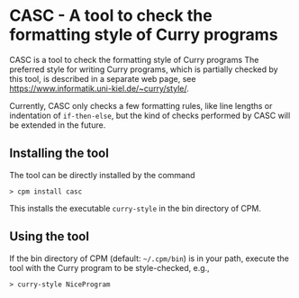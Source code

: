 # CASC - A tool to check the formatting style of Curry programs

CASC is a tool to check the formatting style of Curry programs
The preferred style for writing Curry programs,
which is partially checked by this tool,
is described in a separate web page, see
<https://www.informatik.uni-kiel.de/~curry/style/>.

Currently, CASC only checks a few formatting rules, like line lengths or
indentation of `if-then-else`, but the kind of checks
performed by CASC will be extended in the future.

## Installing the tool

The tool can be directly installed by the command

    > cpm install casc

This installs the executable `curry-style` in the bin directory of CPM.


## Using the tool

If the bin directory of CPM (default: `~/.cpm/bin`) is in your path,
execute the tool with the Curry program to be style-checked, e.g.,

    > curry-style NiceProgram

